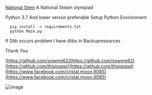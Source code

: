 [National Stem](https://www.nationalsteamolympiad.com/)
A National Steam olympiad


  Python 3.7 And lower verson preferable
  Setup Python Environment 
```  
  pip install -r requirements.txt
  python Main.py
```

If Dlib occurs problem
I have dlibs in Backupresources


Thank You 

[https://github.com/sowme62](https://github.com/sowme62)
[https://github.com/thisisoppi](https://github.com/thisisoppi)
[https://www.facebook.com/cristal.moon.9085](https://www.facebook.com/cristal.moon.9085)

![image](https://github.com/thewhiteant/NOP/assets/27861778/5a97affa-0bf6-4565-a640-190aed9ef7a9)
